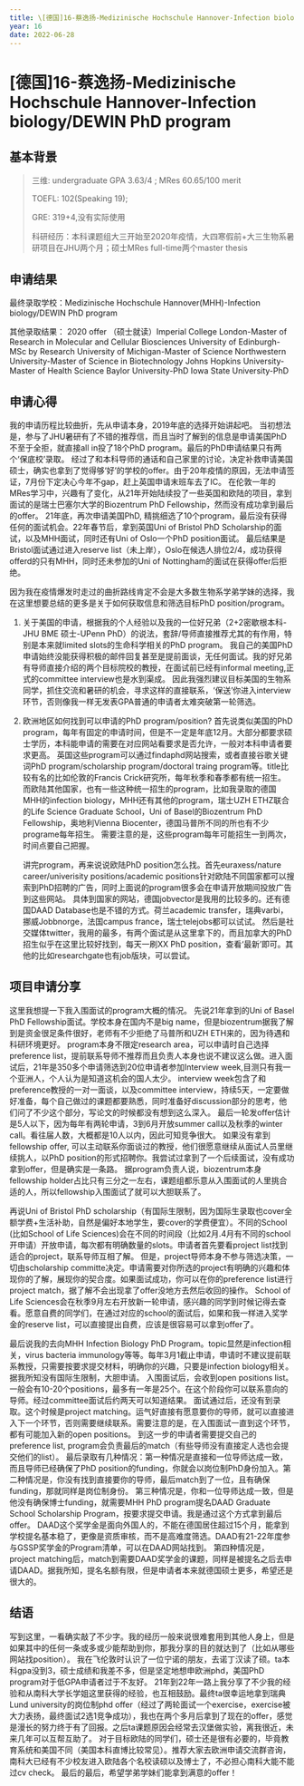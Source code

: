 ```yaml
---
title: \[德国]16-蔡逸扬-Medizinische Hochschule Hannover-Infection biology/DEWIN PhD program
year: 16
date: 2022-06-28
---
```


# \[德国]16-蔡逸扬-Medizinische Hochschule Hannover-Infection biology/DEWIN PhD program

## 基本背景

> 三维: undergraduate GPA 3.63/4 ; MRes 60.65/100 merit
>
> TOEFL: 102\(Speaking 19\);
>
> GRE: 319+4,没有实际使用
>
> 科研经历：本科课题组大三开始至2020年疫情，大四寒假前+大三生物系暑研项目在JHU两个月；硕士MRes full-time两个master thesis
## 申请结果

最终录取学校：Medizinische Hochschule Hannover(MHH)-Infection biology/DEWIN PhD program

其他录取结果：
2020 offer
（硕士就读）Imperial College London-Master of Research in Molecular and Cellular Biosciences
University of Edinburgh-MSc by Research
University of Michigan-Master of Science
Northwestern University-Master of Science in Biotechnology
Johns Hopkins University-Master of Health Science
Baylor University-PhD
Iowa State University-PhD

## 申请心得
我的申请历程比较曲折，先从申请本身，2019年底的选择开始讲起吧。
当初想法是，参与了JHU暑研有了不错的推荐信，而且当时了解到的信息是申请美国PhD不至于全拒，就直接all in投了18个PhD program。最后的PhD申请结果只有两个‘保底校’录取。
经过了和本科导师的通话和自己家里的讨论，决定补救申请美国硕士，确实也拿到了觉得够‘好’的学校的offer。由于20年疫情的原因，无法申请签证，7月份下定决心今年不gap，赶上英国申请末班车去了IC。
在伦敦一年的MRes学习中，兴趣有了变化，从21年开始陆续投了一些英国和欧陆的项目，拿到面试的是瑞士巴塞尔大学的Biozentrum PhD Fellowship，然而没有成功拿到最后的offer。
21年底，再次申请美国PhD, 精挑细选了10个program，最后没有获得任何的面试机会。22年春节后，拿到英国Uni of Bristol PhD Scholarship的面试，以及MHH面试，同时还有Uni of Oslo一个PhD position面试。
最后结果是Bristol面试通过进入reserve list（未上岸），Oslo在候选人排位2/4，成功获得offerd的只有MHH，同时还未参加的Uni of Nottingham的面试在获得offer后拒绝。

因为我在疫情爆发时走过的曲折路线肯定不会是大多数生物系学弟学妹的选择，我在这里想要总结的更多是关于如何获取信息和筛选目标PhD position/program。
1. 关于美国的申请，根据我的个人经验以及我的一位好兄弟（2+2密歇根本科-JHU BME 硕士-UPenn PhD）的说法，套辞/导师直接推荐尤其的有作用，特别是本来就limited slots的生命科学相关的PhD program。
   我自己的美国PhD申请始终没能获得积极的邮件回复甚至是提前面谈，无任何面试。我的好兄弟有导师直接介绍的两个目标院校的教授，在面试前已经有informal meeting,正式的committee interview也是水到渠成。
   因此我强烈建议目标美国的生物系同学，抓住交流和暑研的机会，寻求这样的直接联系，‘保送’你进入interview环节，否则像我一样无发表GPA普通的申请者太难突破第一轮筛选。

2. 欧洲地区如何找到可以申请的PhD program/position? 
   首先说类似美国的PhD program，每年有固定的申请时间，但是不一定是年底12月。大部分都要求硕士学历，本科能申请的需要在对应网站看要求是否允许，一般对本科申请者要求更高。
   英国这些program可以通过findaphd网站搜索，或者直接谷歌关键词PhD program/scholarship program/doctoral traing program等。title比较有名的比如伦敦的Francis Crick研究所，每年秋季和春季都有统一招生。
   而欧陆其他国家，也有一些这种统一招生的program，比如我录取的德国MHH的infection biology，MHH还有其他的program，瑞士UZH ETHZ联合的Life Science Graduate School，Uni of Basel的Biozentrum PhD Fellowship，奥地利Vienna Biocenter，德国马普所不同的所也有不少programe每年招生。
   需要注意的是，这些program每年可能招生一到两次，时间点要自己把握。
   
   讲完program，再来说说欧陆PhD position怎么找。首先euraxess/nature career/univerisity positions/academic positions针对欧陆不同国家都可以搜索到PhD招聘的广告，同时上面说的program很多会在申请开放期间投放广告到这些网站。
   具体到国家的网站，德国jobvector是我用的比较多的。还有德国DAAD Database也是不错的方式。荷兰academic transfer，瑞典varbi，挪威Jobbnorge，法国campus france，瑞士telejobs都可以试试。
   然后是社交媒体twitter，我用的最多，有两个面试是从这里拿下的，而且加拿大的PhD招生似乎在这里比较好找到，每天一刷XX PhD position，查看‘最新’即可。其他的比如researchgate也有job版块，可以尝试。

## 项目申请分享
这里我想提一下我入围面试的program大概的情况。
先说21年拿到的Uni of Basel PhD Fellowship面试。学校本身在国内不是big name，但是biozentrum据我了解到是资金很足条件很好，老师有不少拒绝了马普所和UZH ETH来的，因为待遇和科研环境更好。
program本身不限定research area，可以申请时自己选择preference list，提前联系导师不推荐而且负责人本身也说不建议这么做。进入面试后，21年是350多个申请筛选到20位申请者参加Interview week,目测只有我一个亚洲人，个人认为是知道这机会的国人太少。
interview week包含了和preference教授的一对一面谈，以及committee interview，持续5天，一定要做好准备，每个自己做过的课题都要熟悉，同时准备好discussion部分的思考，他们问了不少这个部分，写论文的时候都没有想到这么深入。
最后一轮发offer估计是5人以下，因为每年有两轮申请，3到6月开放summer call以及秋季的winter call。看往届人数，大概都是10人以内，因此可知竞争很大。
如果没有拿到fellowship offer, 可以主动联系你面谈过的教授，他们很愿意继续从面试人员里继续挑人，以PhD position的形式招聘你。我尝试过拿到了一个后续面试，没有成功拿到offer，但是确实是一条路。
据program负责人说，biozentrum本身fellowship holder占比只有三分之一左右，课题组都乐意从入围面试的人里挑合适的人，所以fellowship入围面试了就可以大胆联系了。

再说Uni of Bristol PhD scholarship（有国际生限制，因为国际生录取也cover全额学费+生活补助，自然是偏好本地学生，要cover的学费便宜）。不同的School (比如School of Life Sciences)会在不同的时间段（比如2月.4月有不同的school开申请）开放申请，每次都有明确数量的slots。申请者首先要看project list找到适合的project，联系导师互相了解。
但是，project导师本身不参与筛选决策，一切由scholarship committe决定。申请需要对你所选的project有明确的兴趣和体现你的了解，展现你的契合度。如果面试成功，你可以在你的preference list进行project match，据了解不会出现拿了offer没地方去然后收回的操作。
School of Life Sciences会在秋季9月左右开放新一轮申请，感兴趣的同学到时候记得去查看。愿意自费的同学们，在通过对应的school的面试后，如果和我一样进入奖学金的reserve list，可以直接提出自费，应该是很容易可以拿到offer了。

最后说我的去向MHH Infection Biology PhD Program。topic显然是infection相关，virus bacteria immunology等等。每年3月1截止申请，申请时不建议提前联系教授，只需要按要求提交材料，明确你的兴趣，只要是infection biology相关。据我所知没有国际生限制，大胆申请。
入围面试后，会收到open positions list。一般会有10-20个positions，最多有一年是25个。在这个阶段你可以联系意向的导师。经过committee面试后约两天可以知道结果。
面试通过后，还没有到录取。这个时候是project matching。运气好直接有愿意要你的导师，就可以直接进入下一个环节，否则需要继续联系。需要注意的是，在入围面试一直到这个环节，都有可能加入新的open positions。
到这一步的申请者需要提交自己的preference list, program会负责最后的match（有些导师没有直接定人选也会提交他们的list）。
最后录取有几种情况：第一种情况是直接和一位导师达成一致，而且导师已经确保了PhD position的funding，你就会以岗位制PhD身份加入。第二种情况是，你没有找到直接要你的导师，最后match到了一位，且有确保funding，那就同样是岗位制身份。
第三种情况是，你和一位导师达成一致，但是他没有确保博士funding，就需要MHH PhD program提名DAAD Graduate School Scholarship Program，按要求提交申请。我是通过这个方式拿到最后offer。
DAAD这个奖学金是面向外国人的，不能在德国居住超过15个月，能拿到学校提名基本稳了，更像是资质审核，而不是高难度筛选。DAAD有21-22年度参与GSSP奖学金的Program清单，可以在DAAD网站找到。
第四种情况是，project matching后，match到需要DAAD奖学金的课题，同样是被提名之后去申请DAAD。据我所知，提名名额有限，但是申请者本来就德国硕士更多，希望还是很大的。

## 结语
写到这里，一看确实敲了不少字。我的经历一般来说很难套用到其他人身上，但是如果其中的任何一条或多或少能帮助到你，那我分享的目的就达到了（比如从哪些网站找position）。
我在飞伦敦时认识了一位宁诺的朋友，去诺丁汉读了硕。ta本科gpa没到3，硕士成绩和我差不多，但是坚定地想申欧洲phd，美国PhD program对于低GPA申请者过于不友好。
21年到22年一路上我分享了不少我的经验和从南科大学长学姐这里获得的经验，也互相鼓励。最终ta很幸运地拿到瑞典Lund university的岗位制phd offer（经过了两轮面试一个exercise，exercise被大力表扬，最终面试2选1竞争成功），我也在两个多月后拿到了现在的offer，感觉是漫长的努力终于有了回报。之后ta课题原因会经常去汉堡做实验，离我很近，未来几年可以互帮互助了。
对于目标欧陆的同学们，硕士还是很有必要的，毕竟教育系统和美国不同（美国本科直博比较常见）。推荐大家去欧洲申请交流群咨询，南科大已经有不少校友进入欧陆各个名校读硕以及博士了，不必担心南科大能不能过cv check。
最后的最后，希望学弟学妹们能拿到满意的offer！



